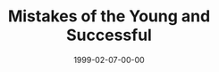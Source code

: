 ---
layout: message
category: message
series: "Surviving Success"
title: "Mistakes of the Young and Successful"
date: 1999-02-07-00-00
message_id: 408
---